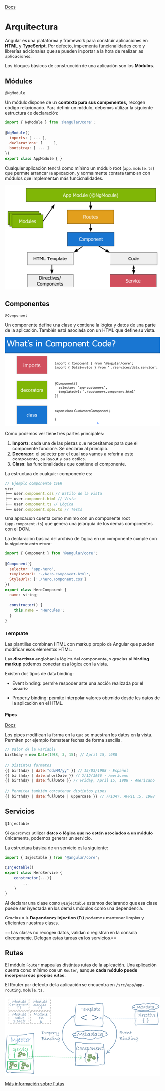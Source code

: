 [Docs](<https://angular.io/guide/architecture>)

# Arquitectura

Angular es una plataforma y framework para construir aplicaciones en **HTML** y **TypeScript**. Por defecto, implementa funcionalidades core y librerías adicionales que se pueden importar a la hora de realizar las aplicaciones.

Los bloques básicos de construcción de una aplicación son los **Módulos**. 

## Módulos

```
@NgModule
```

Un módulo dispone de un **contexto para sus componentes,** recogen código relacionado. Para definir un módulo, debemos utilizar la siguiente estructura de declaración:

```js
import { NgModule } from '@angular/core';

@NgModule({
  imports: [ ... ],
  declarations: [ ... ],
  bootstrap: [ ... ]
})
export class AppModule { }
```

Cualquier aplicación tendrá como mínimo un módulo root (`app.module.ts`) que permite arrancar la aplicación, y normalmente contará también con módulos que implementan más funcionalidades.

![1555405704426](img/1555405704426.png)

## Componentes

```js
@Component
```

Un componente define una clase y contiene la lógica y datos de una parte de la aplicación. También está asociada con un HTML que define su vista.

![1555406295406](img/1555406295406.png)

Como podemos ver tiene tres partes principales:

1. **Imports**: cada una de las piezas que necesitamos para que el componente funcione. Se declaran al principio.
2. **Decorator**: el selector por el cual nos vamos a referir a este componente, su layout y sus estilos.
3. **Class**: las funcionalidades que contiene el componente.

La estructura de cualquier componente es:

```js
// Ejemplo componente USER
user
├──	user.component.css // Estilo de la vista
├──	user.component.html // Vista
├──	user.component.ts // Lógica
└──	user.component.spec.ts // Tests
```

Una aplicación cuenta como mínimo con un componente root (`app.component.ts`) que genera una jerarquía de los demás componentes con el DOM.

La declaración básica del archivo de lógica en un componente cumple con la siguiente estructura:

```js
import { Component } from '@angular/core';

@Component({
  selector: 'app-hero',
  templateUrl: './hero.component.html',
  StyleUrls: ['./hero.component.css']
})
export class HeroComponent {
  name: string;

  constructor() {
    this.name = 'Hercules';
  }
}
```

### Template

Las plantillas combinan HTML con markup propio de Angular que pueden modificar esos elementos HTML.

Las **directivas** engloban la lógica del componente, y gracias al **binding markup** podemos conectar esa lógica con la vista.

Existen dos tipos de data binding:

- Event binding: permite respoder ante una acción realizada por el usuario.

- Property binding: permite interpolar valores obtenido desde los datos de la aplicación en el HTML. 

#### Pipes
[Docs](<https://angular.io/guide/pipes>)

Los pipes modifican la forma en la que se muestran los datos en la vista. Permiten por ejemplo formatear fechas de forma sencilla.

```js
// Valor de la variable
birthday = new Date(1988, 3, 15); // April 15, 1988

// Distintos formatos
{{ birthday | date:"dd/MM/yy" }} // 15/03/1988 - Español
{{ birthday | date:shortDate }}	// 3/15/1988 - Americano
{{ birthday | date:fullDate }} // Friday, April 15, 1988 - Americano

// Permiten también concatenar distintos pipes
{{ birthday | date:fullDate | uppercase }} // FRIDAY, APRIL 15, 1988
```

## Servicios

```js
@Injectable
```

Si queremos utilizar **datos o lógica que no estén asociados a un módulo** únicamente, podemos generar un servicio.

La estructura básica de un servicio es la siguiente:

```js
import { Injectable } from '@angular/core';

@Injectable()
export class HeroService {    
    constructor(...){
        ...
    }
}
```

Al declarar una clase como `@Injectable` estamos declarando que esa clase puede ser inyectada en los demás módulos como una dependencia.

Gracias a la **Dependency injection (DI)** podemos mantener limpias y eficientes nuestras clases.

==Las clases no recogen datos, validan o registran en la consola directamente. Delegan estas tareas en los servicios.==

## Rutas

El módulo `Router` mapea las distintas rutas de la aplicación. Una aplicación cuenta como mínimo con un `Router`, aunque **cada módulo puede incorporar sus propias rutas**.

El Router por defecto de la aplicación se encuentra en `/src/app/app-routing.module.ts`.

![overview](img/overview2.png)

[Más información sobre Rutas](Rutas/Inicio.md)